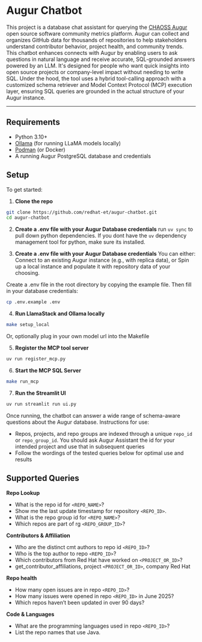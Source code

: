 # Augur Chatbot


This project is a database chat assistant for querying the [CHAOSS Augur](https://chaoss.github.io/augur/) open source software community metrics platform. Augur can collect and organizes GitHub data for thousands of repositories to help stakeholders understand contributor behavior, project health, and community trends.
This chatbot enhances connects with Augur by enabling users to ask questions in natural language and receive accurate, SQL-grounded answers powered by an LLM. It's designed for people who want quick insights into open source projects or company-level impact without needing to write SQL. Under the hood, the tool uses a hybrid tool-calling approach with a customized schema retriever and Model Context Protocol (MCP) execution layer, ensuring SQL queries are grounded in the actual structure of your Augur instance.

---
## Requirements
- Python 3.10+
- [Ollama](https://ollama.com/) (for running LLaMA models locally)
- [Podman](https://podman.io/) (or Docker)
- A running Augur PostgreSQL database and credentials

## Setup
To get started:
1. **Clone the repo**
```bash
git clone https://github.com/redhat-et/augur-chatbot.git
cd augur-chatbot
```
2. **Create a .env file with your Augur Database credentials**
run `uv sync` to pull down python dependencies. If you dont have the `uv` dependency management tool for python, make sure its installed.

3. **Create a .env file with your Augur Database credentials**
You can either:
Connect to an existing Augur instance (e.g., with replica data), or
Spin up a local instance and populate it with repository data of your choosing.

Create a .env file in the root directory by copying the example file. Then fill in your database credentials:
```bash
cp .env.example .env
```

4. **Run LlamaStack and Ollama locally**
```bash
make setup_local
```
Or, optionally plug in your own model url into the Makefile

5. **Register the MCP tool server**
```bash
uv run register_mcp.py
```

6. **Start the MCP SQL Server**
```bash
make run_mcp
```

7. **Run the Streamlit UI**
```bash
uv run streamlit run ui.py
```

Once running, the chatbot can answer a wide range of schema-aware questions about the Augur database.
Instructions for use:
- Repos, projects, and repo groups are indexed through a unique `repo_id` or `repo_group_id`. You should ask Augur Assistant the id for your intended project and use that in subsequent queries
- Follow the wordings of the tested queries below for optimal use and results
  
## Supported Queries
**Repo Lookup**
- What is the repo id for `<REPO_NAME>`?
- Show me the last update timestamp for repository `<REPO_ID>`.
- What is the repo group id for `<REPO_NAME>`?
- Which repos are part of rg `<REPO_GROUP_ID>`?

**Contributors & Affiliation**
- Who are the distinct cmt authors to repo id `<REPO_ID>`?
- Who is the top author to repo `<REPO_ID>`?
- Which contributors from Red Hat have worked on `<PROJECT_OR_ID>`?
- get_contributor_affiliations, project `<PROJECT_OR_ID>`, company Red Hat

**Repo health**
- How many open issues are in repo `<REPO_ID>`?
- How many issues were opened in repo `<REPO_ID>` in June 2025?
- Which repos haven’t been updated in over 90 days?

**Code & Languages**
- What are the programming languages used in repo `<REPO_ID>`?
- List the repo names that use Java.



   

